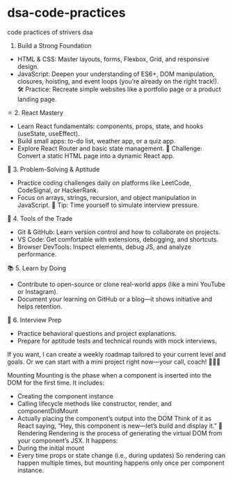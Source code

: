 # dsa-code-practices
code practices of strivers dsa

 1. Build a Strong Foundation
- HTML & CSS: Master layouts, forms, Flexbox, Grid, and responsive design.
- JavaScript: Deepen your understanding of ES6+, DOM manipulation, closures, hoisting, and event loops (you’re already on the right track!).
🛠️ Practice: Recreate simple websites like a portfolio page or a product landing page.

⚛️ 2. React Mastery
- Learn React fundamentals: components, props, state, and hooks (useState, useEffect).
- Build small apps: to-do list, weather app, or a quiz app.
- Explore React Router and basic state management.
🧪 Challenge: Convert a static HTML page into a dynamic React app.

🧠 3. Problem-Solving & Aptitude
- Practice coding challenges daily on platforms like LeetCode, CodeSignal, or HackerRank.
- Focus on arrays, strings, recursion, and object manipulation in JavaScript.
🧩 Tip: Time yourself to simulate interview pressure.

🧰 4. Tools of the Trade
- Git & GitHub: Learn version control and how to collaborate on projects.
- VS Code: Get comfortable with extensions, debugging, and shortcuts.
- Browser DevTools: Inspect elements, debug JS, and analyze performance.

📚 5. Learn by Doing
- Contribute to open-source or clone real-world apps (like a mini YouTube or Instagram).
- Document your learning on GitHub or a blog—it shows initiative and helps retention.

🎯 6. Interview Prep
- Practice behavioral questions and project explanations.
- Prepare for aptitude tests and technical rounds with mock interviews.

If you want, I can create a weekly roadmap tailored to your current level and goals. Or we can start with a mini project right now—your call, coach! 🧑‍💻🔥



Mounting
Mounting is the phase when a component is inserted into the DOM for the first time. It includes:
- Creating the component instance
- Calling lifecycle methods like constructor, render, and componentDidMount
- Actually placing the component’s output into the DOM
Think of it as React saying, “Hey, this component is new—let’s build and display it.”
🔁 Rendering
Rendering is the process of generating the virtual DOM from your component’s JSX. It happens:
- During the initial mount
- Every time props or state change (i.e., during updates)
So rendering can happen multiple times, but mounting happens only once per component instance.
